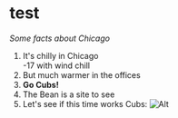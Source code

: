 # test
*Some facts about Chicago*  
1. It's chilly in Chicago  
   -17 with wind chill  
2. But much warmer in the offices  
3. **Go Cubs!**  
4. The Bean is a site to see
5. Let's see if this time works
Cubs: ![Alt](/:Cubbies.png "Cubs")

